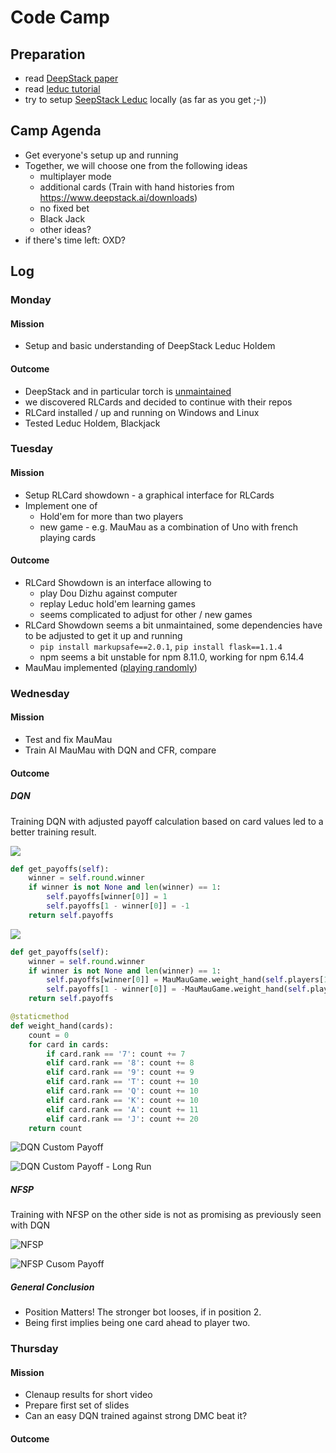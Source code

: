 # Code Camp
## Preparation
- read [DeepStack paper](https://spencer-murray-zfht.squarespace.com/s/DeepStack.pdf)
- read [leduc tutorial](https://github.com/lifrordi/DeepStack-Leduc/blob/master/doc/manual/tutorial.md)
- try to setup [SeepStack Leduc](https://github.com/lifrordi/DeepStack-Leduc) locally (as far as you get ;-))

## Camp Agenda
- Get everyone's setup up and running
- Together, we will choose one from the following ideas
  - multiplayer mode
  - additional cards (Train with hand histories from https://www.deepstack.ai/downloads)
  - no fixed bet
  - Black Jack
  - other ideas?
- if there's time left: OXD?

## Log
### Monday
#### Mission
- Setup and basic understanding of DeepStack Leduc Holdem
#### Outcome
- DeepStack and in particular torch is [unmaintained](./01-dead-end-1-poker.md)
- we discovered RLCards and decided to continue with their repos
- RLCard installed / up and running on Windows and Linux
- Tested Leduc Holdem, Blackjack

### Tuesday
#### Mission
- Setup RLCard showdown - a graphical interface for RLCards
- Implement one of
  - Hold'em for more than two players
  - new game - e.g. MauMau as a combination of Uno with french playing cards
#### Outcome
- RLCard Showdown is an interface allowing to
  - play Dou Dizhu against computer
  - replay Leduc hold'em learning games
  - seems complicated to adjust for other / new games
- RLCard Showdown seems a bit unmaintained, some dependencies have to be adjusted to get it up and running
  - `pip install markupsafe==2.0.1`, `pip install flask==1.1.4`
  - npm seems a bit unstable for npm 8.11.0, working for npm 6.14.4
- MauMau implemented ([playing randomly](https://www.explainxkcd.com/wiki/index.php/221:_Random_Number))

### Wednesday
#### Mission
- Test and fix MauMau
- Train AI MauMau with DQN and CFR, compare
#### Outcome

##### DQN

Training DQN with adjusted payoff calculation based on card values led to a better training result.

![](./dqn-formula.png)

```python
def get_payoffs(self):
    winner = self.round.winner
    if winner is not None and len(winner) == 1:
        self.payoffs[winner[0]] = 1
        self.payoffs[1 - winner[0]] = -1
    return self.payoffs
```

![](./dqn-no-specific-payoff.png)

```python
def get_payoffs(self):
    winner = self.round.winner
    if winner is not None and len(winner) == 1:
        self.payoffs[winner[0]] = MauMauGame.weight_hand(self.players[1-winner[0]].hand)
        self.payoffs[1 - winner[0]] = -MauMauGame.weight_hand(self.players[1-winner[0]].hand)
    return self.payoffs

@staticmethod
def weight_hand(cards):
    count = 0
    for card in cards:
        if card.rank == '7': count += 7
        elif card.rank == '8': count += 8
        elif card.rank == '9': count += 9
        elif card.rank == 'T': count += 10
        elif card.rank == 'Q': count += 10
        elif card.rank == 'K': count += 10
        elif card.rank == 'A': count += 11
        elif card.rank == 'J': count += 20
    return count
```

![DQN Custom Payoff](./dqn-specific-payoff.png)

![DQN Custom Payoff - Long Run](dqn_custom-payoff_result_long-run.png)

##### NFSP

Training with NFSP on the other side is not as promising as previously seen with DQN

![NFSP](nfsp.png)

![NFSP Cusom Payoff](nfsp-custom-payoff.png)

##### General Conclusion
- Position Matters! The stronger bot looses, if in position 2.
- Being first implies being one card ahead to player two. 

### Thursday
#### Mission
- Clenaup results for short video
- Prepare first set of slides
- Can an easy DQN trained against strong DMC beat it?
#### Outcome
